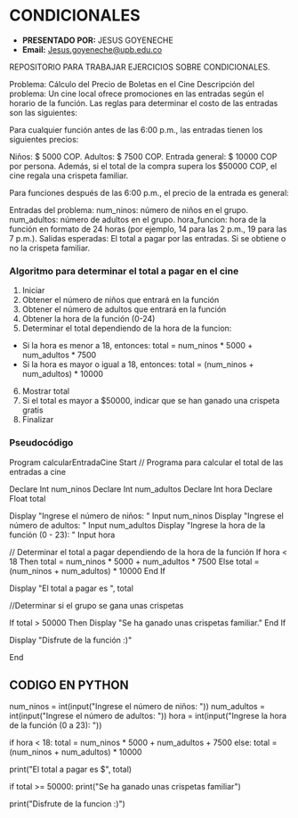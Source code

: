 # CONDICIONALES

- **PRESENTADO POR:** JESUS GOYENECHE
- **Email:** Jesus.goyeneche@upb.edu.co
  
REPOSITORIO PARA TRABAJAR EJERCICIOS SOBRE CONDICIONALES.

Problema: Cálculo del Precio de Boletas en el Cine
Descripción del problema:
Un cine local ofrece promociones en las entradas según el horario de la función. Las reglas para determinar el costo de las entradas son las siguientes:

Para cualquier función antes de las 6:00 p.m., las entradas tienen los siguientes precios:

Niños: $ 5000 COP.
Adultos: $ 7500 COP.
Entrada general: $ 10000 COP por persona.
Además, si el total de la compra supera los $50000 COP, el cine regala una crispeta familiar.

Para funciones después de las 6:00 p.m., el precio de la entrada es general:

Entradas del problema:
num_ninos: número de niños en el grupo.
num_adultos: número de adultos en el grupo.
hora_funcion: hora de la función en formato de 24 horas (por ejemplo, 14 para las 2 p.m., 19 para las 7 p.m.).
Salidas esperadas:
El total a pagar por las entradas.
Si se obtiene o no la crispeta familiar.

### Algoritmo para determinar el total a pagar en el cine

1. Iniciar
2. Obtener el número de niños que entrará en la función
3. Obtener el número de adultos que entrará en la función
4. Obtener la hora de la función (0-24)
5. Determinar el total dependiendo de la hora de la funcion:
- Si la hora es menor a 18, entonces: total = num_ninos * 5000 + num_adultos * 7500
- Si la hora es mayor o igual a 18, entonces: total = (num_ninos + num_adultos) * 10000
6. Mostrar total
7. Si el total es mayor a $50000, indicar que se han ganado una crispeta gratis
8. Finalizar

### Pseudocódigo
Program calcularEntradaCine
Start
// Programa para calcular el total de las entradas a cine

Declare Int num_ninos
Declare Int num_adultos
Declare Int hora
Declare Float total

Display "Ingrese el número de niños: "
Input num_ninos
Display "Ingrese el número de adultos: "
Input num_adultos
Display "Ingrese la hora de la función (0 - 23): "
Input hora

// Determinar el total a pagar dependiendo de la hora de la función
If hora < 18 Then
  total = num_ninos * 5000 + num_adultos * 7500
Else
  total = (num_ninos + num_adultos) * 10000
End If

Display "El total a pagar es ", total

//Determinar si el grupo se gana unas crispetas

If total > 50000 Then
Display "Se ha ganado unas crispetas familiar."
End If

Display "Disfrute de la función :)"

End

## CODIGO EN PYTHON

num_ninos = int(input("Ingrese el número de niños: "))
num_adultos = int(input("Ingrese el número de adultos: "))
hora = int(input("Ingrese la hora de la función (0 a 23): "))


if hora < 18:
  total = num_ninos * 5000 + num_adultos + 7500
else:
  total = (num_ninos + num_adultos) * 10000

print("El total a pagar es $", total)


if total >= 50000:
  print("Se ha ganado unas crispetas familiar")

print("Disfrute de la funcion :)")
